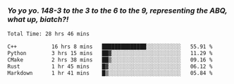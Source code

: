 ### ***Yo yo yo. 148-3 to the 3 to the 6 to the 9, representing the ABQ, what up, biatch?!***

<!--START_SECTION:waka-->

```txt
Total Time: 28 hrs 46 mins

C++           16 hrs 8 mins   ██████████████░░░░░░░░░░░   55.91 %
Python        3 hrs 15 mins   ██▓░░░░░░░░░░░░░░░░░░░░░░   11.29 %
CMake         2 hrs 38 mins   ██▒░░░░░░░░░░░░░░░░░░░░░░   09.16 %
Rust          1 hr 45 mins    █▓░░░░░░░░░░░░░░░░░░░░░░░   06.12 %
Markdown      1 hr 41 mins    █▒░░░░░░░░░░░░░░░░░░░░░░░   05.84 %
```

<!--END_SECTION:waka-->

<!--
**AJMC2002/AJMC2002** is a ✨ _special_ ✨ repository because its `README.md` (this file) appears on your GitHub profile.

Here are some ideas to get you started:

- 🔭 I’m currently working on ...
- 🌱 I’m currently learning ...
- 👯 I’m looking to collaborate on ...
- 🤔 I’m looking for help with ...
- 💬 Ask me about ...
- 📫 How to reach me: ...
- 😄 Pronouns: ...
- ⚡ Fun fact: ...
-->

